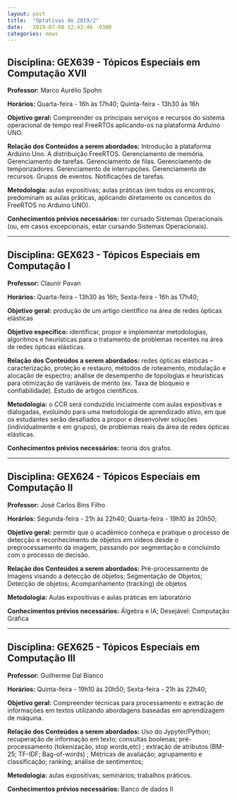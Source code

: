```yaml
---
layout: post
title:  "Optativas de 2019/2"
date:   2019-07-08 12:42:46 -0300
categories: news
---
```


## Disciplina: GEX639 - Tópicos Especiais em Computação XVII

**Professor:** Marco Aurélio Spohn

**Horários:** Quarta-feira - 16h às 17h40; Quinta-feira - 13h30 às 16h

**Objetivo geral:** Compreender os principais serviços e recursos do sistema operacional de tempo real FreeRTOs aplicando-os na plataforma Arduino UNO.

**Relação dos Conteúdos a serem abordados:**  Introdução à plataforma Arduino Uno. A distribuição FreeRTOS. Gerenciamento de memória.
Gerenciamento de tarefas. Gerenciamento de filas. Gerenciamento de temporizadores. Gerenciamento de
interrupções. Gerenciamento de recursos. Grupos de eventos. Notificações de tarefas.

**Metodologia:** aulas expositivas; aulas práticas (em todos os encontros, predominam as aulas práticas, aplicando
diretamente os conceitos do FreeRTOS no Arduino UNO).

**Conhecimentos prévios necessários:** ter cursado Sistemas Operacionais (ou, em casos excepcionais, estar
cursando Sistemas Operacionais).

____

## Disciplina: GEX623 - Tópicos Especiais em Computação I 

**Professor:** Claunir Pavan

**Horários:** Quarta-feira - 13h30 às 16h; Sexta-feira - 16h às 17h40; 

**Objetivo geral:** produção de um artigo científico na área de redes ópticas elásticas

**Objetivo específico:** identificar, propor e implementar metodologias, algoritmos e heurísticas para o tratamento de problemas recentes na área de redes ópticas elásticas.

**Relação dos Conteúdos a serem abordados:**  redes ópticas elásticas – caracterização, proteção e restauro, métodos de roteamento, modulação e alocação de espectro; análise de desempenho de topologias e heurísticas para otimização de variáveis de mérito (ex. Taxa de bloqueio e confiabilidade). Estudo de artigos científicos.

**Metodologia:** o CCR será conduzido inicialmente com aulas expositivas e dialogadas, evoluindo para uma metodologia de aprendizado ativo, em que os estudantes serão desafiados a propor e desenvolver soluções (individualmente e em grupos), de problemas reais da área de redes ópticas elásticas.

**Conhecimentos prévios necessários:** teoria dos grafos.

____

## Disciplina: GEX624 - Tópicos Especiais em Computação II

**Professor:** José Carlos Bins Filho

**Horários:** Segunda-feira - 21h às 22h40; Quarta-feira - 19h10 às 20h50; 

**Objetivo geral:** permitir que o acadêmico conheça e pratique o processo de detecção e reconhecimento de objetos em vídeos desde o preprocessamento da imagem, passando por segmentação e concluindo com o processo de decisão.

**Relação dos Conteúdos a serem abordados:** Pré-processamento de Imagens visando a detecção de objetos; Segmentação de Objetos; Detecção de objetos; Acompanhamento (tracking) de objetos  

**Metodologia:** Aulas expositivas e aulas práticas em laboratório

**Conhecimentos prévios necessários:** Álgebra e IA; Desejável: Computação Gráfica

____

## Disciplina: GEX625 - Tópicos Especiais em Computação III

**Professor:** Guilherme Dal Bianco

**Horários:** Quinta-feira - 19h10 às 20h50; Sexta-feira - 21h às 22h40;  

**Objetivo geral:** Compreender técnicas para processamento e extração de informações em textos utilizando abordagens baseadas em aprendizagem de máquina.

**Relação dos Conteúdos a serem abordados:** Uso do Jypyter/Python; recuperação de informação em texto; consultas boolenas; pré-processamento (tokenização, stop words,etc) ; extração de atributos  (BM-25; TF-IDF; Bag-of-words) ; Métricas de avaliação; agrupamento e classificação; ranking; análise de sentimentos; 

**Metodologia:** aulas expositivas; seminários; trabalhos práticos.

**Conhecimentos prévios necessários:** Banco de dados II
